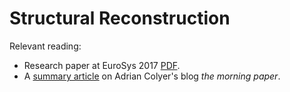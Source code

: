 # Structural Reconstruction

Relevant reading:
* Research paper at EuroSys 2017 [PDF](https://people.inf.ethz.ch/zchothia/papers/online-reconstruction-eurosys17.pdf).
* A [summary article](https://blog.acolyer.org/2017/05/31/online-reconstruction-of-structural-information-from-datacenter-logs/) on Adrian Colyer's blog _the morning paper_.
